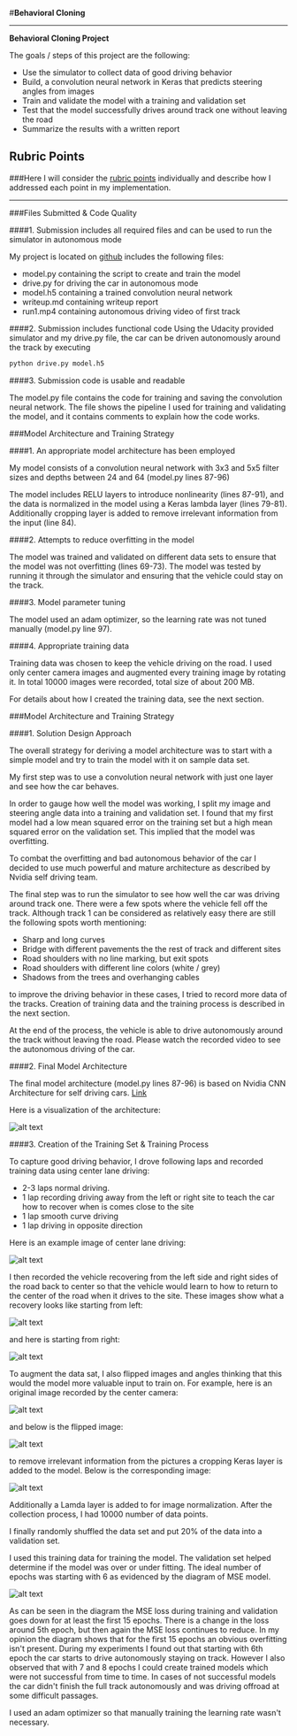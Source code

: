 #**Behavioral Cloning**

---

**Behavioral Cloning Project**

The goals / steps of this project are the following:
* Use the simulator to collect data of good driving behavior
* Build, a convolution neural network in Keras that predicts steering angles from images
* Train and validate the model with a training and validation set
* Test that the model successfully drives around track one without leaving the road
* Summarize the results with a written report


[//]: # (Image References)

[image1]: ./writeupimages/cnn-architecture-624x890.png "Nvidia CNN Architecture"
[image2]: ./writeupimages/original.jpg "Center image"
[image3]: ./writeupimages/flipped.jpg "Center image flipped"
[image4]: ./writeupimages/cropped.jpg "Center image cropped"
[image5]: ./writeupimages/original2.jpg "Center image 2"
[image6]: ./writeupimages/flipped2.jpg "Center image 2 flipped"
[image7]: ./writeupimages/cropped2.jpg "Center image 2 cropped"
[image8]: ./writeupimages/fromleft2right.png "Left to right"
[image9]: ./writeupimages/fromright2left.png "Right to left"
[image10]: ./writeupimages/mse_model_loss_15_epochs.png "MSE Loss Diagram"

## Rubric Points
###Here I will consider the [rubric points](https://review.udacity.com/#!/rubrics/432/view) individually and describe how I addressed each point in my implementation.  

---
###Files Submitted & Code Quality

####1. Submission includes all required files and can be used to run the simulator in autonomous mode

My project is located on [github](https://github.com/ahubi/CarND-Behavioral-Cloning-P3) includes the following files:
* model.py containing the script to create and train the model
* drive.py for driving the car in autonomous mode
* model.h5 containing a trained convolution neural network
* writeup.md containing writeup report
* run1.mp4 containing autonomous driving video of first track


####2. Submission includes functional code
Using the Udacity provided simulator and my drive.py file, the car can be driven autonomously around the track by executing
```sh
python drive.py model.h5
```

####3. Submission code is usable and readable

The model.py file contains the code for training and saving the convolution neural network. The file shows the pipeline I used for training and validating the model, and it contains comments to explain how the code works.

###Model Architecture and Training Strategy

####1. An appropriate model architecture has been employed

My model consists of a convolution neural network with 3x3 and 5x5 filter sizes and depths between 24 and 64 (model.py lines 87-96)

The model includes RELU layers to introduce nonlinearity (lines 87-91), and the data is normalized in the model using a Keras lambda layer (lines 79-81). Additionally cropping layer is added to remove irrelevant information from the input (line 84).

####2. Attempts to reduce overfitting in the model

The model was trained and validated on different data sets to ensure that the model was not overfitting (lines 69-73). The model was tested by running it through the simulator and ensuring that the vehicle could stay on the track.

####3. Model parameter tuning

The model used an adam optimizer, so the learning rate was not tuned manually (model.py line 97).

####4. Appropriate training data

Training data was chosen to keep the vehicle driving on the road. I used  only center camera images and augmented every training image by rotating it. In total 10000 images were recorded, total size of about 200 MB.

For details about how I created the training data, see the next section.

###Model Architecture and Training Strategy

####1. Solution Design Approach

The overall strategy for deriving a model architecture was to start with a simple model and try to train the model with it on sample data set.

My first step was to use a convolution neural network with just one layer and see how the car behaves.

In order to gauge how well the model was working, I split my image and steering angle data into a training and validation set. I found that my first model had a low mean squared error on the training set but a high mean squared error on the validation set. This implied that the model was overfitting.

To combat the overfitting and bad autonomous behavior of the car I decided to use much powerful and mature architecture as described by Nvidia self driving team.

The final step was to run the simulator to see how well the car was driving around track one. There were a few spots where the vehicle fell off the track. Although track 1 can be considered as relatively easy there are still the following spots worth mentioning:

* Sharp and long curves
* Bridge with different pavements the the rest of track and different sites
* Road shoulders with no line marking, but exit spots
* Road shoulders with different line colors (white / grey)
* Shadows from the trees and overhanging cables

to improve the driving behavior in these cases, I tried to record more data of the tracks. Creation of training data and the training process is described in the next section.

At the end of the process, the vehicle is able to drive autonomously around the track without leaving the road. Please watch the recorded video to see the autonomous driving of the car.

####2. Final Model Architecture

The final model architecture (model.py lines 87-96) is based on Nvidia CNN Architecture for self driving cars. [Link](https://devblogs.nvidia.com/parallelforall/deep-learning-self-driving-cars/)

Here is a visualization of the architecture:

![alt text][image1]

####3. Creation of the Training Set & Training Process

To capture good driving behavior, I drove following laps and recorded training data using center lane driving:

* 2-3 laps normal driving.
* 1 lap recording driving away from the left or right site to teach the car how to recover when is comes close to the site
* 1 lap smooth curve driving
* 1 lap driving in opposite direction

Here is an example image of center lane driving:

![alt text][image5]

I then recorded the vehicle recovering from the left side and right sides of the road back to center so that the vehicle would learn to how to return to the center of the road when it drives to the site. These images show what a recovery looks like starting from left:

![alt text][image8]

and here is starting from right:

![alt text][image9]


To augment the data sat, I also flipped images and angles thinking that this would the model more valuable input to train on. For example, here is an original image recorded by the center camera:

![alt text][image2]

and below is the flipped image:

![alt text][image3]

to remove irrelevant information from the pictures a cropping Keras layer is added to the model. Below is the corresponding image:

![alt text][image4]

Additionally a Lamda layer is added to for image normalization.
After the collection process, I had 10000 number of data points.

I finally randomly shuffled the data set and put 20% of the data into a validation set.

I used this training data for training the model. The validation set helped determine if the model was over or under fitting. The ideal number of epochs was starting with 6 as evidenced by the diagram of MSE model.

![alt text][image10]

As can be seen in the diagram the MSE loss during training and validation goes down for at least the first 15 epochs. There is a change in the loss around 5th epoch, but then again the MSE loss continues to reduce. In my opinion the diagram shows that for the first 15 epochs an obvious overfitting isn't present. During my experiments I found out that starting with 6th epoch the car starts to drive autonomously staying on track. However I also observed that with 7 and 8 epochs I could create trained models which were not successful from time to time. In cases of not successful models the car didn't finish the full track autonomously and was driving offroad at some difficult passages.

I used an adam optimizer so that manually training the learning rate wasn't necessary.
